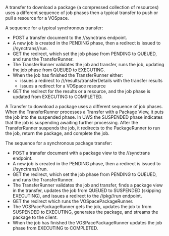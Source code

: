 A transfer to download a package (a compressed collection of resources) uses a different sequence of job phases 
then a typical transfer to push or pull a resource for a VOSpace.

A sequence for a typical synchronous transfer:

- POST a transfer document to the /<service>/synctrans endpoint.
- A new job is created in the PENDING phase, then a redirect is issued to /<service>/synctrans/<jobID>/run.
- GET the redirect, which set the job phase from PENDING to QUEUED, and runs the TransferRunner.
- The TransferRunner  validates the job and transfer, runs the job, updating the job phase from QUEUED to EXECUTING.
- When the job has finished the TransferRunner either:
    - issues a redirect to /<service>/<jobID>/results/transferDetails with the transfer results
    - issues a redirect for a VOSpace resource
- GET the redirect for the results or a resource, and the job phase is updated from EXECUTING to COMPLETED.

A Transfer to download a package uses a different sequence of job phases. When the TransferRunner processes 
a Transfer with a Package View, it puts the job into the suspended phase. In UWS the SUSPENDED phase indicates
that the job is suspending awaiting further processing. After the TransferRunner suspends the job, 
it redirects to the PackageRunner to run the job, return the package, and complete the job.

The sequence for a synchronous package transfer:

- POST a transfer document with a package view to the /<service>/synctrans endpoint.
- A new job is created in the PENDING phase, then a redirect is issued to /<service>/synctrans/<jobID>/run.
- GET the redirect, which set the job phase from PENDING to QUEUED, and runs the TransferRunner.
- The TransferRunner validates the job and transfer, finds a package view in the transfer, 
  updates the job from QUEUED to SUSPENDED (skipping EXECUTING), and issues a redirect 
  to the /<service>/pkg/<jobID>/run endpoint.
- GET the redirect which runs the VOSpacePackageRunner.
- The VOSPacePackageRunner gets the job, updates the job to from SUSPENDED to EXECUTING, 
  generates the package, and streams the package to the client.
- When the job has finished the VOSPacePackageRunner updates the job phase from EXECUTING to COMPLETED.
